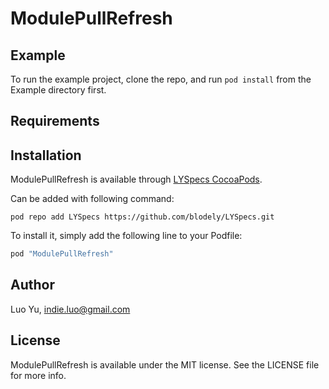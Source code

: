 # ModulePullRefresh

## Example

To run the example project, clone the repo, and run `pod install` from the Example directory first.

## Requirements

## Installation

ModulePullRefresh is available through [LYSpecs CocoaPods](https://github.com/blodely/LYSpecs). 

Can be added with following command:

```
pod repo add LYSpecs https://github.com/blodely/LYSpecs.git
```

To install
it, simply add the following line to your Podfile:

```ruby
pod "ModulePullRefresh"
```

## Author

Luo Yu, indie.luo@gmail.com

## License

ModulePullRefresh is available under the MIT license. See the LICENSE file for more info.
